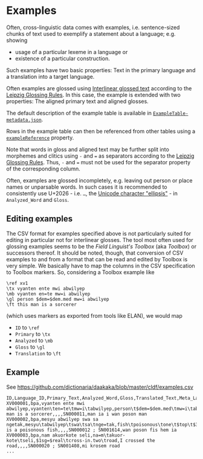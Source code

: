 # Examples

Often, cross-linguistic data comes with examples, i.e. sentence-sized chunks of
text used to exemplify a statement about a language; e.g. showing
- usage of a particular lexeme in a language or
- existence of a particular construction.

Such examples have two basic properties: Text in the primary language and a
translation into a target language.

Often examples are glossed using
[Interlinear glossed text](http://en.wikipedia.org/wiki/Interlinear_gloss) 
according to the [Leipzig Glossing Rules](http://www.eva.mpg.de/lingua/resources/glossing-rules.php). In this case, the example is extended
with two properties: The aligned primary text and aligned glosses.

The default description of the example table is available in 
[`ExampleTable-metadata.json`](ExampleTable-metadata.json).

Rows in the example table can then be referenced from other tables using a
[`exampleReference`](http://cldf.clld.org/v1.0/terms.rdf#exampleReference) property.

Note that words in gloss and aligned text may be further split into morphemes and clitics using `-` and `=` as separators according to the 
[Leipzig Glossing Rules](http://www.eva.mpg.de/lingua/resources/glossing-rules.php).
Thus, `-` and `=` must not be used for the separator property of the corresponding column.

Often, examples are glossed incompletely, e.g. leaving out person or place names or unparsable words.
In such cases it is recommended to consistently use U+2026 - i.e. `…`, the [Unicode character "ellipsis"](https://en.wikipedia.org/wiki/Ellipsis) -
in `Analyzed_Word` and `Gloss`.


## Editing examples

The CSV format for examples specified above is not particularly suited for editing
in particular not for interlinear glosses. The tool most often used for glossing
examples seems to be the *Field Linguist's Toolbox* (aka *Toolbox*) or successors
thereof. It should be noted, though, that conversion of CSV examples to and from
a format that can be read and edited by Toolbox is very simple. We basically have
to map the columns in the CSV specification to Toolbox markers. So, considering
a Toolbox example like
```
\ref xv1
\tx vyanten ente mwi abwilyep
\mb vyanten en=te mw=i abwilyep
\gl person $dem=$dem.med mw=i abwilyep
\ft this man is a sorcerer
```
(which uses markers as exported from tools like ELAN), we would map 
- `ID` to `\ref`
- `Primary` to `\tx`
- `Analyzed` to `\mb`
- `Gloss` to `\gl`
- `Translation` to `\ft`


## Example

See https://github.com/dictionaria/daakaka/blob/master/cldf/examples.csv

```csv
ID,Language_ID,Primary_Text,Analyzed_Word,Gloss,Translated_Text,Meta_Language_ID,Comment,Corpus_Reference,Sense_IDs,alt_translation1
XV000001,bpa,vyanten ente mwi abwilyep,vyanten\ten=te\tmw=i\tabwilyep,person\t$dem=$dem.med\tmw=i\tabwilyep,this man is a sorcerer,,,,SN000011,man ia i wan poson man
XV000002,bpa,mesyu abwilyep swa sa ngetak,mesyu\tabwilyep\tswa\tsa\tnge=tak,fish\tpoisonous\tone\t$top\t$3sg=$dem.prox,this is a poisonous fish,,,,SN000012 ; SN001614,wan poson fis hem ia
XV000003,bpa,nam akuorkote seli,na=m\takuor-kote\tseli,$1sg=$real\tcross-in.two\troad,I crossed the road,,,,SN000020 ; SN001408,mi krosem road
...
```
